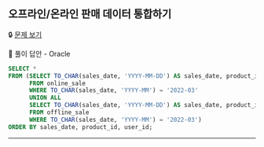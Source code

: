 ## **오프라인/온라인 판매 데이터 통합하기**

🔒 [문제 보기](https://school.programmers.co.kr/learn/courses/30/lessons/131537)

🔑 풀이 답안 - Oracle

```SQL
SELECT *
FROM (SELECT TO_CHAR(sales_date, 'YYYY-MM-DD') AS sales_date, product_id, user_id, sales_amount
      FROM online_sale
      WHERE TO_CHAR(sales_date, 'YYYY-MM') = '2022-03'
      UNION ALL
      SELECT TO_CHAR(sales_date, 'YYYY-MM-DD') AS sales_date, product_id, NULL AS user_id, sales_amount
      FROM offline_sale
      WHERE TO_CHAR(sales_date, 'YYYY-MM') = '2022-03')
ORDER BY sales_date, product_id, user_id;
```

------